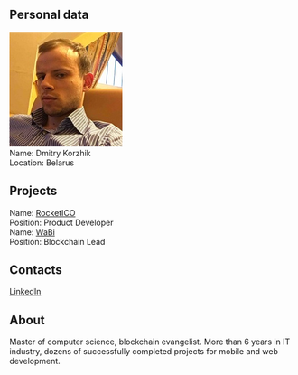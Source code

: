 ## Personal data
![ photo](photo/dmitry_korzhik.jpg)  
Name: Dmitry Korzhik    
Location: Belarus  
## Projects 
Name: [RocketICO](../projects/rocketico.md)  
Position: Product Developer  
Name: [WaBi](../projects/wabi.md)  
Position: Blockchain Lead
## Contacts
[LinkedIn](https://www.linkedin.com/in/dmitry-korzhik-07101982/)  
## About
Master of computer science, blockchain evangelist. More than 6 years in IT industry, dozens of successfully completed projects for mobile and web development.
